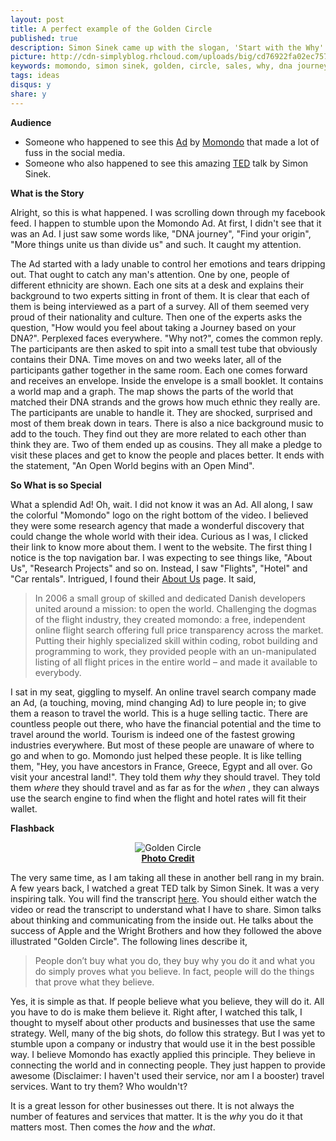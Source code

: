 ```yaml
---
layout: post
title: A perfect example of the Golden Circle
published: true
description: Simon Sinek came up with the slogan, 'Start with the Why'. I saw it implemented by Momondo.com
picture: http://cdn-simplyblog.rhcloud.com/uploads/big/cd76922fa02ec757b8c9a4750909d5a4.png
keywords: momondo, simon sinek, golden, circle, sales, why, dna journey, travel, company, startup
tags: ideas
disqus:	y
share: y
---
```


**Audience**

+	Someone who happened to see this [Ad](https://www.youtube.com/watch?v=tyaEQEmt5ls) by [Momondo](http://www.momondo.in/letsopenourworld/) that made a lot of fuss in the social media.
+	Someone who also happened to see this amazing [TED](https://www.youtube.com/watch?v=sioZd3AxmnE) talk by Simon Sinek.

**What is the Story**

Alright, so this is what happened. I was scrolling down through my facebook feed. I happen to stumble upon the Momondo Ad. At first, I didn't see that it was an Ad. I just saw some words like, "DNA journey", "Find your origin", "More things unite us than divide us" and such. It caught my attention. 

The Ad started with a lady unable to control her emotions and tears dripping out. That ought to catch any man's attention. One by one, people of different ethnicity are shown. Each one sits at a desk and explains their background to two experts sitting in front of them. It is clear that each of them is being interviewed as a part of a survey. All of them seemed very proud of their nationality and culture. Then one of the experts asks the question, "How would you feel about taking a Journey based on your DNA?". Perplexed faces everywhere. "Why not?", comes the common reply. The participants are then asked to spit into a small test tube that obviously contains their DNA. Time moves on and two weeks later, all of the participants gather together in the same room. Each one comes forward and receives an envelope. Inside the envelope is a small booklet. It contains a world map and a graph. The map shows the parts of the world that matched their DNA strands and the grows how much ethnic they really are. The participants are unable to handle it. They are shocked, surprised and most of them break down in tears. There is also a nice background music to add to the touch. They find out they are more related to each other than think they are. Two of them ended up as cousins. They all make a pledge to visit these places and get to know the people and places better. It ends with the statement, "An Open World begins with an Open Mind". 

**So What is so Special**

What a splendid Ad! Oh, wait. I did not know it was an Ad. All along, I saw the colorful "Momondo" logo on the right bottom of the video. I believed they were some research agency that made a wonderful discovery that could change the whole world with their idea. Curious as I was, I clicked their link to know more about them. I went to the website. The first thing I notice is the top navigation bar. I was expecting to see things like, "About Us", "Research Projects" and so on. Instead, I saw "Flights", "Hotel" and "Car rentals". Intrigued, I found their [About Us](http://www.momondo.in/content/about/) page. It said,

>In 2006 a small group of skilled and dedicated Danish developers united around a mission: to open the world. Challenging the dogmas of the flight industry, they created momondo: a free, independent online flight search offering full price transparency across the market. Putting their highly specialized skill within coding, robot building and programming to work, they provided people with an un-manipulated listing of all flight prices in the entire world – and made it available to everybody.

I sat in my seat, giggling to myself. An online travel search company made an Ad, (a touching, moving, mind changing Ad) to lure people in; to give them a reason to travel the world. This is a huge selling tactic. There are countless people out there, who have the financial potential and the time to travel around the world. Tourism is indeed one of the fastest growing industries everywhere. But most of these people are unaware of where to go and when to go. Momondo just helped these people. It is like telling them, "Hey, you have ancestors in France, Greece, Egypt and all over. Go visit your ancestral land!". They told them <i>why</i> they should travel. They told them <i>where</i> they should travel and as far as for the <i>when</i> , they can always use the search engine to find when the flight and hotel rates will fit their wallet. 

**Flashback**

<center><img src="http://cdn-simplyblog.rhcloud.com/uploads/big/66987c1c5ea777ca32f48613cb97c7fd.png" alt="Golden Circle" /></center>
<center><b class="small"><a href="http://betaglyph.com/start-with-why/">Photo Credit</a></b></center>

The very same time, as I am taking all these in another bell rang in my brain. A few years back, I watched a great TED talk by Simon Sinek. It was a very inspiring talk. You will find the transcript [here](http://johnsoncook.com/start-with-why-simon-sinek-ted-talk-transcript-by-transcriptshq/#.V15cqyb82lM). You should either watch the video or read the transcript to understand what I have to share. Simon talks about thinking and communicating from the inside out. He talks about the success of Apple and the Wright Brothers and how they followed the above illustrated "Golden Circle". The following lines describe it, 

> People don’t buy what you do, they buy why you do it and what you do simply proves what you believe. In fact, people will do the things that prove what they believe.

Yes, it is simple as that. If people believe what you believe, they will do it. All you have to do is make them believe it. Right after, I watched this talk, I thought to myself about other products and businesses that use the same strategy. Well, many of the big shots, do follow this strategy. But I was yet to stumble upon a company or industry that would use it in the best possible way. I believe Momondo has exactly applied this principle. They believe in connecting the world and in connecting people. They just happen to provide awesome (Disclaimer: I haven't used their service, nor am I a booster) travel services. Want to try them? Who wouldn't?

It is a great lesson for other businesses out there. It is not always the number of features and services that matter. It is the <i>why</i> you do it that matters most. Then comes the <i>how</i> and the <i>what</i>.